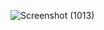 ![Screenshot (1013)](https://user-images.githubusercontent.com/92024087/136644108-cd6ad1a6-b174-4a84-bfff-836967f990cf.png)
